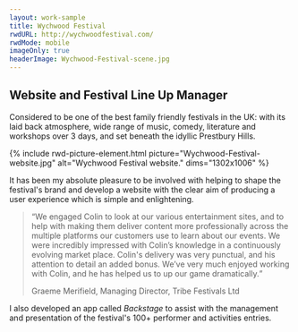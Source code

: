 ```yaml
---
layout: work-sample
title: Wychwood Festival
rwdURL: http://wychwoodfestival.com/
rwdMode: mobile
imageOnly: true
headerImage: Wychwood-Festival-scene.jpg
---
```


## Website and Festival Line Up Manager

Considered to be one of the best family friendly festivals in the UK: with its laid back atmosphere, wide range of music, comedy, literature and workshops over 3 days, and set beneath the idyllic Prestbury Hills.

{% include rwd-picture-element.html picture="Wychwood-Festival-website.jpg" alt="Wychwood Festival website." dims="1302x1006" %}

It has been my absolute pleasure to be involved with helping to shape the festival's brand and develop a website with the clear aim of producing a user experience which is simple and enlightening.

<blockquote class="long-format"><q>We engaged Colin to look at our various entertainment sites, and to help with making them deliver content more professionally across the multiple platforms our customers use to learn about our events. We were incredibly impressed with Colin’s knowledge in a continuously evolving market place. Colin's delivery was very punctual, and his attention to detail an added bonus. We’ve very much enjoyed working with Colin, and he has helped us to up our game dramatically.</q><p class="by-line">Graeme Merifield, Managing Director, Tribe Festivals Ltd</p></blockquote>

I also developed an app called _Backstage_ to assist with the management and presentation of the festival's 100+ performer and activities entries.
